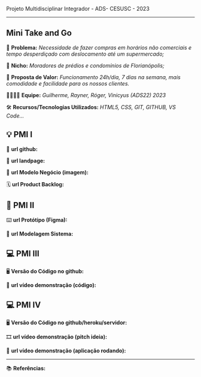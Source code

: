 Projeto Multidisciplinar Integrador - ADS- CESUSC - 2023

-------------------
## Mini Take and Go


🙁 **Problema:** *Necessidade de fazer compras em horários não comerciais e tempo desperdiçado com deslocamento até um supermercado;*


🙂 **Nicho:** *Moradores de prédios e condomínios de Florianópolis;*

🎁 **Proposta de Valor:** *Funcionamento 24h/dia, 7 dias na semana, mais comodidade e facilidade para os nossos clientes.*

🧑‍💻👩‍💻 **Equipe:** *Guilherme, Rayner, Róger, Vinicyus (ADS22) 2023*

🛠️ **Recursos/Tecnologias Utilizados:** *HTML5, CSS, GIT, GITHUB, VS Code...*

💡 PMI I
-------------------

🔗 **url github:** 

🛬 **url landpage:** 

🤝 **url Modelo Negócio (imagem):**

🗓️ **url Product Backlog:**

📲 PMI II
-------------------

⌨️ **url Protótipo (Figma):**

📝 **url Modelagem Sistema:**

💻 PMI III
-------------------

🖥️ **Versão do Código no github:**

🎥 **url vídeo demonstração (código):**

💻 PMI IV
-------------------

🖥️ **Versão do Código no github/heroku/servidor:**

🎞️ **url vídeo demonstração (pitch ideia):**

🎥 **url vídeo demonstração (aplicação rodando):**

-------------------

📚 **Referências:**
